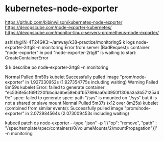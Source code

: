 # kubernetes-node-exporter
https://github.com/bibinwilson/kubernetes-node-exporter
https://devopscube.com/node-exporter-kubernetes/
https://devopscube.com/monitor-linux-servers-prometheus-node-exporter/

ashish@IN-4T24GK3:~/amway/k38-practice/monitoring$ k logs node-exporter-2rtg8 -n monitoring
Error from server (BadRequest): container "node-exporter" in pod "node-exporter-2rtg8" is waiting to start: CreateContainerError

$ k describe po node-exporter-2rtg8 -n monitoring

  Normal   Pulled     8m59s                   kubelet            Successfully pulled image "prom/node-exporter" in 1.927330952s (1.927354775s including waiting)
  Warning  Failed     8m59s                   kubelet            Error: failed to generate container "ec536fe5cf69f220fbbc6a6be58ebdfb57896aa0d3950f1306a3a3b57125a49e" spec: failed to generate spec: path "/sys" is mounted on "/sys" but it is not a shared or slave mount
  Normal   Pulled     5m37s (x12 over 8m25s)  kubelet            (combined from similar events): Successfully pulled image "prom/node-exporter" in 2.072984564s (2.073009453s including waiting)

  kubectl patch ds node-exporter --type "json" -p '[{"op": "remove", "path" : "/spec/template/spec/containers/0/volumeMounts/2/mountPropagation"}]' -n monitoring

  